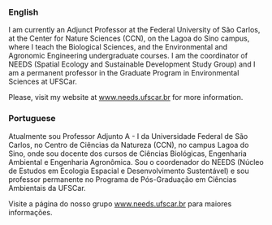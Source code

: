 ### English

I am currently an Adjunct Professor at the Federal University of São Carlos, at the Center for Nature Sciences (CCN), on the Lagoa do Sino campus, where I teach the Biological Sciences, and the Environmental and Agronomic Engineering undergraduate courses. I am the coordinator of NEEDS (Spatial Ecology and Sustainable Development Study Group) and I am a permanent professor in the Graduate Program in Environmental Sciences at UFSCar.

Please, visit my website at www.needs.ufscar.br for more information.

### Portuguese

Atualmente sou Professor Adjunto A - I da Universidade Federal de São Carlos, no Centro de Ciências da Natureza (CCN), no campus Lagoa do Sino, onde sou docente dos cursos de Ciências Biológicas, Engenharia Ambiental e Engenharia Agronômica. Sou o coordenador do NEEDS (Núcleo de Estudos em Ecologia Espacial e Desenvolvimento Sustentável) e sou professor permanente no Programa de Pós-Graduação em Ciências Ambientais da UFSCar.

Visite a página do nosso grupo www.needs.ufscar.br para maiores informações.
